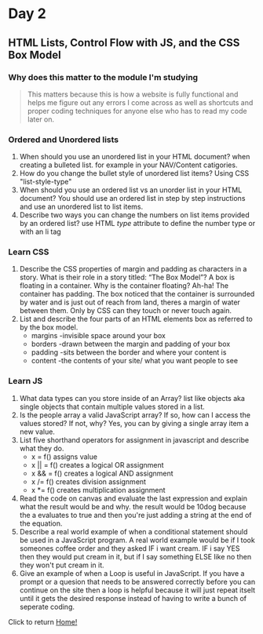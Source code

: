 # Day 2

## HTML Lists, Control Flow with JS, and the CSS Box Model

### Why does this matter to the module I'm studying

> This matters because this is how a website is fully functional and helps me figure out any errors I come across as well as shortcuts and proper coding techniques for anyone else who has to read my code later on.

### Ordered and Unordered lists

1. When should you use an unordered list in your HTML document? when creating a bulleted list. for example in your NAV/Content catigories.
2. How do you change the bullet style of unordered list items? Using CSS "list-style-type"
3. When should you use an ordered list vs an unorder list in your HTML document? You should use an ordered list in step by step instructions and use an unordered list to list items.
4. Describe two ways you can change the numbers on list items provided by an ordered list? use HTML *type* attribute to define the number type or with an li tag

### Learn CSS

1. Describe the CSS properties of margin and padding as characters in a story. What is their role in a story titled: “The Box Model”? A box is floating in a container. Why is the container floating? Ah-ha! The container has padding. The box noticed that the container  is surrounded by water and is just out of reach from land, theres a margin of water between them. Only by CSS can they touch or never touch again.
2. List and describe the four parts of an HTML elements box as referred to by the box model.
    * margins -invisible space around your box
    * borders -drawn between the margin and padding of your box
    * padding -sits between the border and where your content is
    * content -the contents of your site/ what you want people to see

### Learn JS

1. What data types can you store inside of an Array? list like objects aka single objects that contain multiple values stored in a list.
2. Is the people array a valid JavaScript array? If so, how can I access the values stored? If not, why? Yes, you can by giving a single array item a new value.
3. List five shorthand operators for assignment in javascript and describe what they do.
    * x = f() assigns value
    * x || = f() creates a logical OR assignment
    * x && = f() creates a logical AND assignment
    * x /= f() creates division assignment
    * x *= f() creates multiplication assignment
4. Read the code on canvas and evaluate the last expression and explain what the result would be and why. the result would be 10dog because the a evaluates to true and then you're just adding a string at the end of the equation.
5. Describe a real world example of when a conditional statement should be used in a JavaScript program. A real world example would be if I took someones coffee order and they asked IF i want cream. IF i say YES then they would put cream in it, but if I say something ELSE like no then they won't put cream in it.
6. Give an example of when a Loop is useful in JavaScript. If you have a prompt or a quesion that needs to be answered correctly before you can continue on the site then a loop is helpful because it will just repeat itselt until it gets the desired response instead of having to write a bunch of seperate coding.


Click to return [Home!](../README.md)
